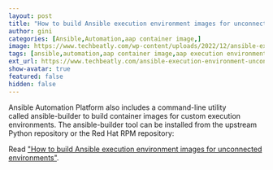 ```yaml
---
layout: post
title: "How to build Ansible execution environment images for unconnected environments"
author: gini
categories: [Ansible,Automation,aap container image,]
image: https://www.techbeatly.com/wp-content/uploads/2022/12/ansible-execution-environment-unconnected-1024x576.png
tags: [ansible,automation,aap container image,aap execution environment,ansible automation platofrm,ansible container images for execution environment,ansible execution environment,execution environment containers,how to build ansible execution environment images for unconnected environments,how to create execution environment,podman build execution environment,]
ext_url: https://www.techbeatly.com/ansible-execution-environment-unconnected/
show-avatar: true
featured: false
hidden: false
---
```


Ansible Automation Platform also includes a command-line utility called ansible-builder to build container images for custom execution environments. The ansible-builder tool can be installed from the upstream Python repository or the Red Hat RPM repository:

Read ["How to build Ansible execution environment images for unconnected environments"](https://www.techbeatly.com/ansible-execution-environment-unconnected/).